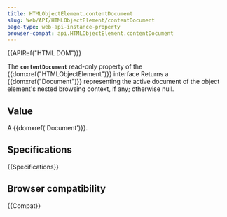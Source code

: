 ```yaml
---
title: HTMLObjectElement.contentDocument
slug: Web/API/HTMLObjectElement/contentDocument
page-type: web-api-instance-property
browser-compat: api.HTMLObjectElement.contentDocument
---
```


{{APIRef("HTML DOM")}}

The **`contentDocument`** read-only property of
the {{domxref("HTMLObjectElement")}} interface Returns a {{domxref("Document")}}
representing the active document of the object element's nested browsing context, if
any; otherwise null.

## Value

A {{domxref('Document')}}.

## Specifications

{{Specifications}}

## Browser compatibility

{{Compat}}
